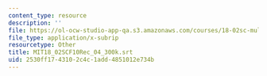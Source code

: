 ```yaml
---
content_type: resource
description: ''
file: https://ol-ocw-studio-app-qa.s3.amazonaws.com/courses/18-02sc-multivariable-calculus-fall-2010/2530ff1743102c4c1add4851012e734b_MIT18_02SCF10Rec_04_300k.srt
file_type: application/x-subrip
resourcetype: Other
title: MIT18_02SCF10Rec_04_300k.srt
uid: 2530ff17-4310-2c4c-1add-4851012e734b
---
```

